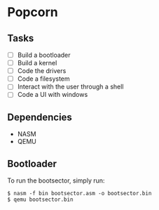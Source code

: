 # Popcorn

## Tasks

- [ ] Build a bootloader
- [ ] Build a kernel
- [ ] Code the drivers
- [ ] Code a filesystem
- [ ] Interact with the user through a shell
- [ ] Code a UI with windows

## Dependencies

- NASM
- QEMU

## Bootloader

To run the bootsector, simply run:

```
$ nasm -f bin bootsector.asm -o bootsector.bin
$ qemu bootsector.bin
```
